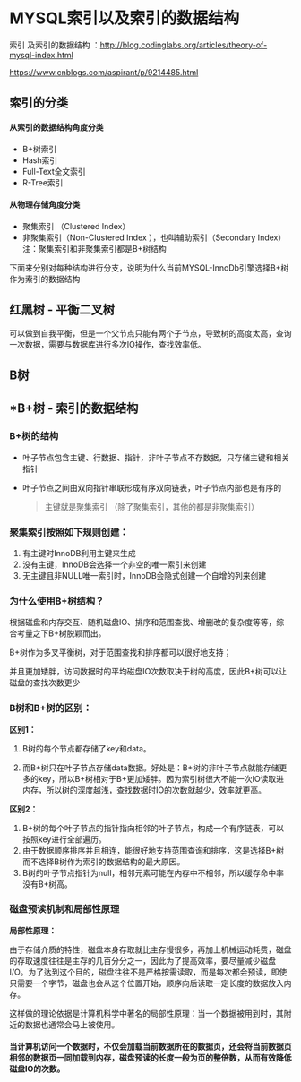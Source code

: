 # MYSQL索引以及索引的数据结构


索引 及索引的数据结构 ：http://blog.codinglabs.org/articles/theory-of-mysql-index.html

https://www.cnblogs.com/aspirant/p/9214485.html

## 索引的分类

#### 	从索引的数据结构角度分类

- B+树索引
- Hash索引
- Full-Text全文索引
- R-Tree索引

#### 	从物理存储角度分类

- 聚集索引 （Clustered Index）
- 非聚集索引（Non-Clustered Index ），也叫辅助索引（Secondary Index）
  注：聚集索引和非聚集索引都是B+树结构

下面来分别对每种结构进行分支，说明为什么当前MYSQL-InnoDb引擎选择B+树作为索引的数据结构

## 红黑树 - 平衡二叉树

​	可以做到自我平衡，但是一个父节点只能有两个子节点，导致树的高度太高，查询一次数据，需要与数据库进行多次IO操作，查找效率低。

## B树





## *B+树 - 索引的数据结构

### B+树的结构

- 叶子节点包含主键、行数据、指针，非叶子节点不存数据，只存储主键和相关指针

- 叶子节点之间由双向指针串联形成有序双向链表，叶子节点内部也是有序的

  > 主键就是聚集索引 （除了聚集索引，其他的都是非聚集索引）

### 聚集索引按照如下规则创建：

1.  有主键时InnoDB利用主键来生成
2.  没有主键，InnoDB会选择一个非空的唯一索引来创建
3.  无主键且非NULL唯一索引时，InnoDB会隐式创建一个自增的列来创建

### 为什么使用B+树结构？

根据磁盘和内存交互、随机磁盘IO、排序和范围查找、增删改的复杂度等等，综合考量之下B+树脱颖而出。

B+树作为多叉平衡树，对于范围查找和排序都可以很好地支持；

并且更加矮胖，访问数据时的平均磁盘IO次数取决于树的高度，因此B+树可以让磁盘的查找次数更少

### B树和B+树的区别：

**区别1：**

1. B树的每个节点都存储了key和data。

2. 而B+树只在叶子节点存储data数据。好处是：B+树的非叶子节点就能存储更多的key，所以B+树相对于B+更加矮胖。因为索引树很大不能一次IO读取进内存，所以树的深度越浅，查找数据时IO的次数就越少，效率就更高。

**区别2：**

1.  B+树的每个叶子节点的指针指向相邻的叶子节点，构成一个有序链表，可以按照key进行全部遍历。
2.  由于数据顺序排序并且相连，能很好地支持范围查询和排序，这是选择B+树而不选择B树作为索引的数据结构的最大原因。
3.  B树的叶子节点指针为null，相邻元素可能在内存中不相邻，所以缓存命中率没有B+树高。

### 磁盘预读机制和局部性原理

**局部性原理：**

由于存储介质的特性，磁盘本身存取就比主存慢很多，再加上机械运动耗费，磁盘的存取速度往往是主存的几百分分之一，因此为了提高效率，要尽量减少磁盘I/O。为了达到这个目的，磁盘往往不是严格按需读取，而是每次都会预读，即使只需要一个字节，磁盘也会从这个位置开始，顺序向后读取一定长度的数据放入内存。

这样做的理论依据是计算机科学中著名的局部性原理：当一个数据被用到时，其附近的数据也通常会马上被使用。

#### 当计算机访问一个数据时，不仅会加载当前数据所在的数据页，还会将当前数据页相邻的数据页一同加载到内存，磁盘预读的长度一般为页的整倍数，从而有效降低磁盘IO的次数。

